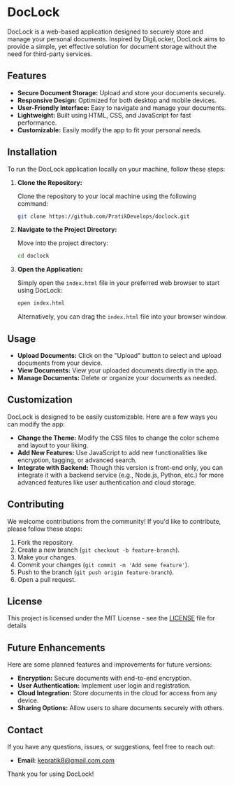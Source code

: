 
# DocLock

DocLock is a web-based application designed to securely store and manage your personal documents. Inspired by DigiLocker, DocLock aims to provide a simple, yet effective solution for document storage without the need for third-party services.


## Features

- **Secure Document Storage:** Upload and store your documents securely.
- **Responsive Design:** Optimized for both desktop and mobile devices.
- **User-Friendly Interface:** Easy to navigate and manage your documents.
- **Lightweight:** Built using HTML, CSS, and JavaScript for fast performance.
- **Customizable:** Easily modify the app to fit your personal needs.

## Installation

To run the DocLock application locally on your machine, follow these steps:

1. **Clone the Repository:**

   Clone the repository to your local machine using the following command:

   ```bash
   git clone https://github.com/PratikDevelops/doclock.git
   ```

2. **Navigate to the Project Directory:**

   Move into the project directory:

   ```bash
   cd doclock
   ```

3. **Open the Application:**

   Simply open the `index.html` file in your preferred web browser to start using DocLock:

   ```bash
   open index.html
   ```

   Alternatively, you can drag the `index.html` file into your browser window.

## Usage

- **Upload Documents:** Click on the "Upload" button to select and upload documents from your device.
- **View Documents:** View your uploaded documents directly in the app.
- **Manage Documents:** Delete or organize your documents as needed.

## Customization

DocLock is designed to be easily customizable. Here are a few ways you can modify the app:

- **Change the Theme:** Modify the CSS files to change the color scheme and layout to your liking.
- **Add New Features:** Use JavaScript to add new functionalities like encryption, tagging, or advanced search.
- **Integrate with Backend:** Though this version is front-end only, you can integrate it with a backend service (e.g., Node.js, Python, etc.) for more advanced features like user authentication and cloud storage.

## Contributing

We welcome contributions from the community! If you'd like to contribute, please follow these steps:

1. Fork the repository.
2. Create a new branch (`git checkout -b feature-branch`).
3. Make your changes.
4. Commit your changes (`git commit -m 'Add some feature'`).
5. Push to the branch (`git push origin feature-branch`).
6. Open a pull request.

## License

This project is licensed under the MIT License - see the [LICENSE](LICENSE) file for details


## Future Enhancements

Here are some planned features and improvements for future versions:

- **Encryption:** Secure documents with end-to-end encryption.
- **User Authentication:** Implement user login and registration.
- **Cloud Integration:** Store documents in the cloud for access from any device.
- **Sharing Options:** Allow users to share documents securely with others.

## Contact

If you have any questions, issues, or suggestions, feel free to reach out:

- **Email:** kepratik8@gmail.com.com

Thank you for using DocLock!
